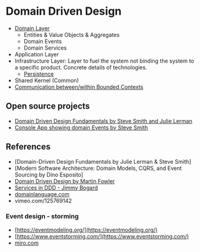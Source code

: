 # Domain Driven Design

- [Domain Layer](DomainLayer.md)
    - Entities & Value Objects & Aggregates
    - Domain Events
    - Domain Services
- Application Layer
- Infrastructure Layer: Layer to fuel the system not binding the system to a specific product. Concrete details of technologies.
    - [Persistence](PersistenceLayer.md)
- Shared Kernel (Common)
- [Communication between/within Bounded Contexts](BoundedContextCommunication.md)

## Open source projects
- [Domain Driven Design Fundamentals by Steve Smith and Julie Lerman](github.com/ardalis/pluralsight-ddd-fundamentals)
- [Console App showing domain Events by Steve Smith](https://github.com/ardalis/domaineventsconsole)

## References
- [Domain-Driven Design Fundamentals by Julie Lerman & Steve Smith]
- [Modern Software Architecture: Domain Models, CQRS, and Event Sourcing by Dino Esposito]
- [Domain Driven Design by Martin Fowler](https://martinfowler.com/bliki/DomainDrivenDesign.html)
- [Services in DDD - Jimmy Bogard](bit.ly/1ifravE)
- [domainlanguage.com](domainlanguage.com)
- vimeo.com/125769142
### Event design - storming
- [https://eventmodeling.org/](https://eventmodeling.org/)
- [https://www.eventstorming.com/](https://www.eventstorming.com/)
- [miro.com](miro.com)